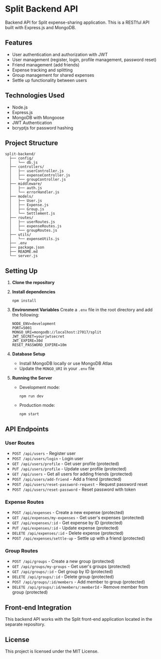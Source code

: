 # Split Backend API

Backend API for Split expense-sharing application. This is a RESTful API built with Express.js and MongoDB.

## Features

- User authentication and authorization with JWT
- User management (register, login, profile management, password reset)
- Friend management (add friends)
- Expense tracking and splitting
- Group management for shared expenses
- Settle up functionality between users

## Technologies Used

- Node.js
- Express.js
- MongoDB with Mongoose
- JWT Authentication
- bcryptjs for password hashing

## Project Structure

```
split-backend/
  ├── config/
  │   └── db.js
  ├── controllers/
  │   ├── userController.js
  │   ├── expenseController.js
  │   └── groupController.js
  ├── middleware/
  │   ├── auth.js
  │   └── errorHandler.js
  ├── models/
  │   ├── User.js
  │   ├── Expense.js
  │   ├── Group.js
  │   └── Settlement.js
  ├── routes/
  │   ├── userRoutes.js
  │   ├── expenseRoutes.js
  │   └── groupRoutes.js
  ├── utils/
  │   └── expenseUtils.js
  ├── .env
  ├── package.json
  ├── README.md
  └── server.js
```

## Setting Up

1. **Clone the repository**

2. **Install dependencies**
   ```
   npm install
   ```

3. **Environment Variables**
   Create a `.env` file in the root directory and add the following:
   ```
   NODE_ENV=development
   PORT=5001
   MONGO_URI=mongodb://localhost:27017/split
   JWT_SECRET=yourjwtsecret
   JWT_EXPIRE=30d
   RESET_PASSWORD_EXPIRE=10m
   ```

4. **Database Setup**
   - Install MongoDB locally or use MongoDB Atlas
   - Update the `MONGO_URI` in your `.env` file

5. **Running the Server**
   - Development mode:
     ```
     npm run dev
     ```
   - Production mode:
     ```
     npm start
     ```

## API Endpoints

### User Routes
- `POST /api/users` - Register user
- `POST /api/users/login` - Login user
- `GET /api/users/profile` - Get user profile (protected)
- `PUT /api/users/profile` - Update user profile (protected)
- `GET /api/users` - Get all users for adding friends (protected)
- `POST /api/users/add-friend` - Add a friend (protected)
- `POST /api/users/reset-password-request` - Request password reset
- `POST /api/users/reset-password` - Reset password with token

### Expense Routes
- `POST /api/expenses` - Create a new expense (protected)
- `GET /api/expenses/my-expenses` - Get user's expenses (protected)
- `GET /api/expenses/:id` - Get expense by ID (protected)
- `PUT /api/expenses/:id` - Update expense (protected)
- `DELETE /api/expenses/:id` - Delete expense (protected)
- `POST /api/expenses/settle-up` - Settle up with a friend (protected)

### Group Routes
- `POST /api/groups` - Create a new group (protected)
- `GET /api/groups/my-groups` - Get user's groups (protected)
- `GET /api/groups/:id` - Get group by ID (protected)
- `DELETE /api/groups/:id` - Delete group (protected)
- `POST /api/groups/:id/members` - Add member to group (protected)
- `DELETE /api/groups/:id/members/:memberId` - Remove member from group (protected)

## Front-end Integration

This backend API works with the Split front-end application located in the separate repository.

## License

This project is licensed under the MIT License.
